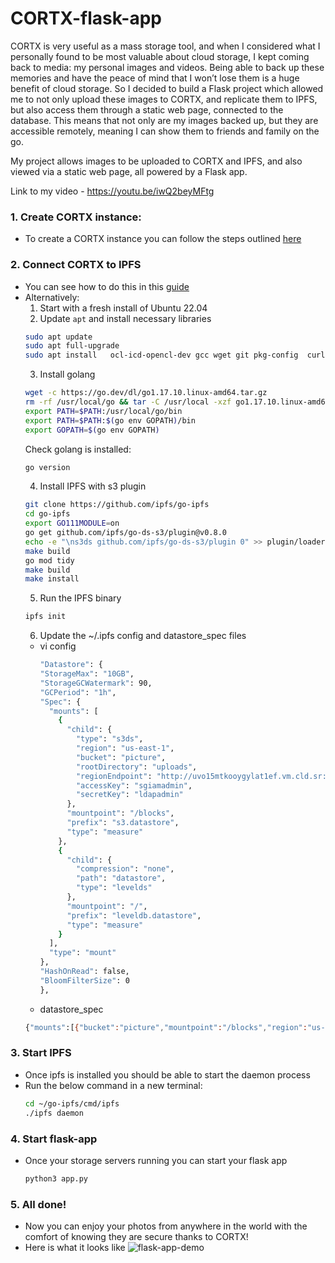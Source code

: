 # CORTX-flask-app
CORTX is very useful as a mass storage tool, and when I considered what I personally found to be most valuable about cloud storage, I kept coming back to media: my personal images and videos. Being able to back up these memories and have the peace of mind that I won’t lose them is a huge benefit of cloud storage. So I decided to build a Flask project which allowed me to not only upload these images to CORTX, and replicate them to IPFS, but also access them through a static web page, connected to the database. This means that not only are my images backed up, but they are accessible remotely, meaning I can show them to friends and family on the go.

My project allows images to be uploaded to CORTX and IPFS, and also viewed via a static web page, all powered by a Flask app.

Link to my video - https://youtu.be/iwQ2beyMFtg

### 1. Create CORTX instance:
 - To create a CORTX instance you can follow the steps outlined [here](https://github.com/Seagate/cortx/blob/main/doc/ova/2.0.0/PI-6/CORTX_on_Open_Virtual_Appliance_PI-6.rst)

### 2. Connect CORTX to IPFS
 - You can see how to do this in this [guide](https://github.com/Seagate/cortx/tree/main/doc/integrations/ipfs)
 - Alternatively:
    1. Start with a fresh install of Ubuntu 22.04
    2. Update `apt` and install necessary libraries
      ```bash
      sudo apt update
      sudo apt full-upgrade
      sudo apt install   ocl-icd-opencl-dev gcc wget git pkg-config  curl hwloc  libhwloc-dev clang mesa-opencl-icd
      ```
    3. Install golang
    ```bash
    wget -c https://go.dev/dl/go1.17.10.linux-amd64.tar.gz
    rm -rf /usr/local/go && tar -C /usr/local -xzf go1.17.10.linux-amd64.tar.gz
    export PATH=$PATH:/usr/local/go/bin
    export PATH=$PATH:$(go env GOPATH)/bin
    export GOPATH=$(go env GOPATH)
    ```
    Check golang is installed:
    ```bash
    go version
    ```
    4. Install IPFS with s3 plugin
      ```bash
      git clone https://github.com/ipfs/go-ipfs
      cd go-ipfs
      export GO111MODULE=on
      go get github.com/ipfs/go-ds-s3/plugin@v0.8.0
      echo -e "\ns3ds github.com/ipfs/go-ds-s3/plugin 0" >> plugin/loader/preload_list
      make build
      go mod tidy
      make build
      make install
      ```
    5. Run the IPFS binary
    ```bash
    ipfs init
    ```
    6. Update the ~/.ipfs config and datastore_spec files
    - vi config
      ```bash
      "Datastore": {
      "StorageMax": "10GB",
      "StorageGCWatermark": 90,
      "GCPeriod": "1h",
      "Spec": {
        "mounts": [
          {
            "child": {
              "type": "s3ds",
              "region": "us-east-1",
              "bucket": "picture",
              "rootDirectory": "uploads",
              "regionEndpoint": "http://uvo15mtkooygylat1ef.vm.cld.sr:31949",
              "accessKey": "sgiamadmin",
              "secretKey": "ldapadmin"
            },
            "mountpoint": "/blocks",
            "prefix": "s3.datastore",
            "type": "measure"
          },
          {
            "child": {
              "compression": "none",
              "path": "datastore",
              "type": "levelds"
            },
            "mountpoint": "/",
            "prefix": "leveldb.datastore",
            "type": "measure"
          }
        ],
        "type": "mount"
      },
      "HashOnRead": false,
      "BloomFilterSize": 0
      },
      ```
    - datastore_spec
    ```bash
    {"mounts":[{"bucket":"picture","mountpoint":"/blocks","region":"us-east-1","rootDirectory":"uploads"},    {"mountpoint":"/","path":"datastore","type":"levelds"}],"type":"mount"}
    ```
  
### 3. Start IPFS
 - Once ipfs is installed you should be able to start the daemon process 
 - Run the below command in a new terminal:
   ```bash
   cd ~/go-ipfs/cmd/ipfs
   ./ipfs daemon
   ```

### 4. Start flask-app
 - Once your storage servers running you can start your flask app
   ```bash
   python3 app.py
   ```
  
### 5. All done!
 - Now you can enjoy your photos from anywhere in the world with the comfort of knowing they are secure thanks to CORTX!
 - Here is what it looks like
   ![flask-app-demo](https://user-images.githubusercontent.com/23244853/177158710-a2c9e722-9d15-4cb1-9bce-9a6a4e4e6752.PNG)

